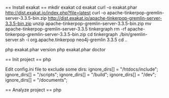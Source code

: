 
== Install exakat ==
mkdir exakat 
cd exakat 
curl -o exakat.phar http://dist.exakat.io/index.php?file=latest 
curl -o apache-tinkerpop-gremlin-server-3.3.5-bin.zip http://dist.exakat.io/apache-tinkerpop-gremlin-server-3.3.5-bin.zip
unzip apache-tinkerpop-gremlin-server-3.3.5-bin.zip
mv apache-tinkerpop-gremlin-server-3.3.5 tinkergraph 
rm -rf apache-tinkerpop-gremlin-server-3.3.5-bin.zip
cd tinkergraph ./bin/gremlin-server.sh -i org.apache.tinkerpop neo4j-gremlin 3.3.5
cd ..
 
php exakat.phar version
php exakat.phar doctor

== Init project ==
php 


Edit config.ini file to exclude some dirs:
ignore_dirs[] = "/htdocs/include";
ignore_dirs[] = "/scripts";
ignore_dirs[] = "/build";
ignore_dirs[] = "/dev";
ignore_dirs[] = "/documents";


== Analyze project ==
php
